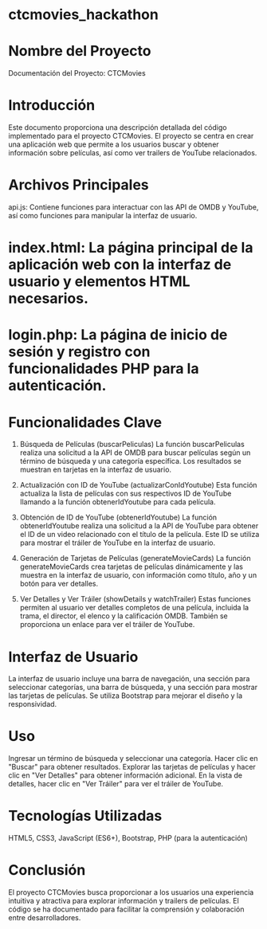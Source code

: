 # ctcmovies_hackathon

# Nombre del Proyecto

Documentación del Proyecto: CTCMovies

# Introducción
Este documento proporciona una descripción detallada del código implementado para el proyecto CTCMovies. El proyecto se centra en crear una aplicación web que permite a los usuarios buscar y obtener información sobre películas, así como ver trailers de YouTube relacionados.

# Archivos Principales
api.js: Contiene funciones para interactuar con las API de OMDB y YouTube, así como funciones para manipular la interfaz de usuario.

# index.html: La página principal de la aplicación web con la interfaz de usuario y elementos HTML necesarios.

# login.php: La página de inicio de sesión y registro con funcionalidades PHP para la autenticación.

# Funcionalidades Clave
1. Búsqueda de Películas (buscarPeliculas)
La función buscarPeliculas realiza una solicitud a la API de OMDB para buscar películas según un término de búsqueda y una categoría específica. Los resultados se muestran en tarjetas en la interfaz de usuario.

2. Actualización con ID de YouTube (actualizarConIdYoutube)
Esta función actualiza la lista de películas con sus respectivos ID de YouTube llamando a la función obtenerIdYoutube para cada película.

3. Obtención de ID de YouTube (obtenerIdYoutube)
La función obtenerIdYoutube realiza una solicitud a la API de YouTube para obtener el ID de un video relacionado con el título de la película. Este ID se utiliza para mostrar el tráiler de YouTube en la interfaz de usuario.

4. Generación de Tarjetas de Películas (generateMovieCards)
La función generateMovieCards crea tarjetas de películas dinámicamente y las muestra en la interfaz de usuario, con información como título, año y un botón para ver detalles.

5. Ver Detalles y Ver Tráiler (showDetails y watchTrailer)
Estas funciones permiten al usuario ver detalles completos de una película, incluida la trama, el director, el elenco y la calificación OMDB. También se proporciona un enlace para ver el tráiler de YouTube.

# Interfaz de Usuario
La interfaz de usuario incluye una barra de navegación, una sección para seleccionar categorías, una barra de búsqueda, y una sección para mostrar las tarjetas de películas. Se utiliza Bootstrap para mejorar el diseño y la responsividad.

# Uso
Ingresar un término de búsqueda y seleccionar una categoría.
Hacer clic en "Buscar" para obtener resultados.
Explorar las tarjetas de películas y hacer clic en "Ver Detalles" para obtener información adicional.
En la vista de detalles, hacer clic en "Ver Tráiler" para ver el tráiler de YouTube.

# Tecnologías Utilizadas
HTML5,
CSS3,
JavaScript (ES6+),
Bootstrap,
PHP (para la autenticación)

# Conclusión
El proyecto CTCMovies busca proporcionar a los usuarios una experiencia intuitiva y atractiva para explorar información y trailers de películas. El código se ha documentado para facilitar la comprensión y colaboración entre desarrolladores.
